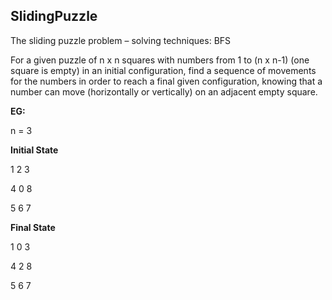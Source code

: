 ## SlidingPuzzle

The sliding puzzle problem – solving techniques: BFS

For a given puzzle of n x n squares with numbers from 1 to (n x n-1) (one square is
empty) in an initial configuration, find a sequence of movements for the numbers in order to
reach a final given configuration, knowing that a number can move (horizontally or vertically) on
an adjacent empty square.


**EG:**

n = 3

**Initial State**

1 2 3

4 0 8

5 6 7

**Final State**

1 0 3

4 2 8

5 6 7
